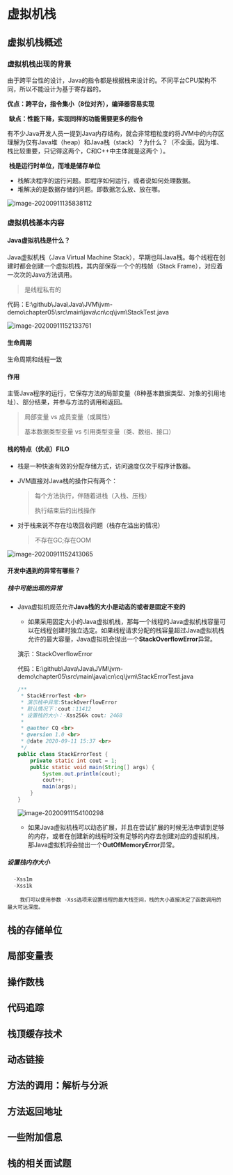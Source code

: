 # 虚拟机栈

## 虚拟机栈概述

### 虚拟机栈出现的背景

​		由于跨平台性的设计，Java的指令都是根据栈来设计的。不同平台CPU架构不同，所以不能设计为基于寄存器的。

​		**优点：跨平台，指令集小（8位对齐），编译器容易实现**

​		**缺点：性能下降，实现同样的功能需要更多的指令**

​		有不少Java开发人员一提到Java内存结构，就会非常粗粒度的将JVM中的内存区理解为仅有Java堆（heap）和Java栈（stack）？为什么？（不全面。因为堆、栈比较重要，只记得这两个，C和C++中主体就是这两个 ）。

​		**栈是运行时单位，而堆是储存单位**

- 栈解决程序的运行问题。即程序如何运行，或者说如何处理数据。
- 堆解决的是数据存储的问题。即数据怎么放、放在哪。

![image-20200911135838112](虚拟机栈.assets/image-20200911135838112.png)

### 虚拟机栈基本内容

#### Java虚拟机栈是什么？

Java虚拟机栈（Java Virtual Machine Stack），早期也叫Java栈。每个线程在创建时都会创建一个虚拟机栈，其内部保存一个个的栈帧（Stack Frame），对应着一次次的Java方法调用。

> 是线程私有的

代码：E:\github\Java\Java\JVM\jvm-demo\chapter05\src\main\java\cn\cq\jvm\StackTest.java

![image-20200911152133761](虚拟机栈.assets/image-20200911152133761.png)

#### 生命周期

生命周期和线程一致

#### 作用

主管Java程序的运行，它保存方法的局部变量（8种基本数据类型、对象的引用地址）、部分结果，并参与方法的调用和返回。

> 局部变量 vs 成员变量（或属性）
>
> 基本数据类型变量 vs 引用类型变量（类、数组、接口）

#### 栈的特点（优点）FILO

- 栈是一种快速有效的分配存储方式，访问速度仅次于程序计数器。

- JVM直接对Java栈的操作只有两个：

  > 每个方法执行，伴随着进栈（入栈、压栈）
  >
  > 执行结束后的出栈操作

- 对于栈来说不存在垃圾回收问题（栈存在溢出的情况）

  > 不存在GC;存在OOM

![image-20200911152413065](虚拟机栈.assets/image-20200911152413065.png)

#### 开发中遇到的异常有哪些？

##### 栈中可能出现的异常

- Java虚拟机规范允许**Java栈的大小是动态的或者是固定不变的**

  - 如果采用固定大小的Java虚拟机栈，那每一个线程的Java虚拟机栈容量可以在线程创建时独立选定。如果线程请求分配的栈容量超过Java虚拟机栈允许的最大容量，Java虚拟机会抛出一个**StackOverflowError**异常。

  演示：StackOverflowError

  代码：E:\github\Java\Java\JVM\jvm-demo\chapter05\src\main\java\cn\cq\jvm\StackErrorTest.java

  ```java
  /**
   * StackErrorTest <br>
   * 演示栈中异常:StackOverflowError
   * 默认情况下：cout：11412
   * 设置栈的大小：-Xss256k cout: 2468
   *
   * @author CQ <br>
   * @version 1.0 <br>
   * @date 2020-09-11 15:37 <br>
   */
  public class StackErrorTest {
      private static int cout = 1;
      public static void main(String[] args) {
          System.out.println(cout);
          cout++;
          main(args);
      }
  }
  ```

  ![image-20200911154100298](虚拟机栈.assets/image-20200911154100298.png)

  - 如果Java虚拟机栈可以动态扩展，并且在尝试扩展的时候无法申请到足够的内存，或者在创建新的线程时没有足够的内存去创建对应的虚拟机栈，那Java虚拟机将会抛出一个**OutOfMemoryError**异常。

##### 设置栈内存大小

```java
  -Xss1m
  -Xss1k
```

 		我们可以使用参数 -Xss选项来设置线程的最大栈空间，栈的大小直接决定了函数调用的最大可达深度。

## 栈的存储单位

## 局部变量表

## 操作数栈

## 代码追踪

## 栈顶缓存技术

## 动态链接

## 方法的调用：解析与分派

## 方法返回地址

## 一些附加信息

## 栈的相关面试题